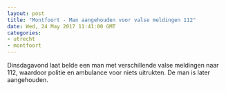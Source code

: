 ```yaml
---
layout: post
title: "Montfoort - Man aangehouden voor valse meldingen 112"
date: Wed, 24 May 2017 11:41:00 GMT
categories: 
- utrecht 
- montfoort 
---
```


Dinsdagavond laat belde een man met verschillende valse meldingen naar 112, waardoor politie en ambulance voor niets uitrukten. De man is later aangehouden.
